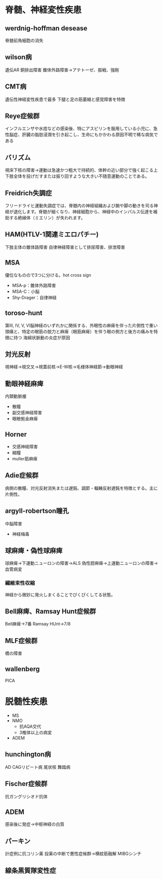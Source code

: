 # 脊髄、神経変性疾患
## werdnig-hoffman desease
脊髄前角細胞の消失

## wilson病
遺伝AR
銅排出障害
錐体外路障害→アテトーゼ、振戦、強剛

## CMT病
遺伝性神経変性疾患で最多
下腿と足の筋萎縮と感覚障害を特徴

## Reye症候群
インフルエンザや水痘などの感染後、特にアスピリンを服用している小児に、急性脳症、肝臓の脂肪浸潤を引き起こし、生命にもかかわる原因不明で稀な病気である

## バリズム
視床下核の障害→運動は急速かつ粗大で持続的、体幹の近い部分で強く起こる上下肢全体を投げだすまたは振り回すような大きい不随意運動のことである。

## Freidrich失調症
フリードライヒ運動失調症では、脊髄内の神経組織および腕や脚の動きを司る神経が退化します。脊髄が細くなり、神経細胞から、神経中のインパルス伝達を補助する絶縁体（ミエリン）が失われます。

## HAM(HTLV-1関連ミエロパチー)
下肢主体の錐体路障害
自律神経障害として排尿障害、排泄障害


## MSA
優位なものので3つに分ける。hot cross sign
 * MSA-p：錐体外路障害
 * MSA-C：小脳
 * Shy-Drager：自律神経

## toroso-hunt
第III, IV, V, VI脳神経のいずれかに関係する、外眼性の麻痺を伴った片側性で重い頭痛と、特定の眼筋の脱力と麻痺（眼筋麻痺）を伴う眼の側方と後方の痛みを特徴に持つ
海綿状脈動の炎症が原因

## 対光反射
視神経→視交叉→視蓋前核→E-W核→毛様体神経節→動眼神経

## 動眼神経麻痺
内頚動脈瘤
* 散瞳
* 副交感神経障害
* 眼瞼拠金麻痺

## Horner
* 交感神経障害
* 縮瞳
* muller筋麻痺

## Adie症候群
病側の散瞳、対光反射消失または遅鈍、調節・輻輳反射遅鈍を特徴とする。主に片側性。

## argyll-robertson瞳孔
中脳障害
* 神経梅毒

## 球麻痺・偽性球麻痺
球麻痺→下運動ニューロンの障害→ALS
偽性腔麻痺→上運動ニューロンの障害→血管病変

### 繊維束性収縮
神経から微妙に発火しまくることでぴくぴくしてる状態。

## Bell麻痺、Ramsay Hunt症候群
Bell麻痺→7番
Ramsay HUnt→7/8

## MLF症候群
橋の障害

## wallenberg
PICA

# 脱髄性疾患
* MS
* NMO
    - 抗AQA交代
    - 3椎体以上の病変
* ADEM

## hunchington病
AD
CAGリピート病
尾状核
舞踏病

## Fischer症候群
抗ガングリシオド抗体

## ADEM
感染後に発症→中枢神経の白質

## パーキン
計症例に抗コリン薬
投薬の中断で悪性症候群→横紋筋融解
MIBGシンチ

## 線条黒質隊変性症
